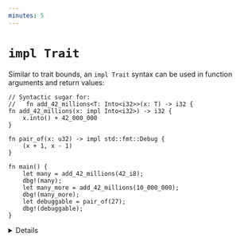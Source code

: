 ```yaml
---
minutes: 5
---
```


# `impl Trait`

Similar to trait bounds, an `impl Trait` syntax can be used in function
arguments and return values:

```rust,editable
// Syntactic sugar for:
//   fn add_42_millions<T: Into<i32>>(x: T) -> i32 {
fn add_42_millions(x: impl Into<i32>) -> i32 {
    x.into() + 42_000_000
}

fn pair_of(x: u32) -> impl std::fmt::Debug {
    (x + 1, x - 1)
}

fn main() {
    let many = add_42_millions(42_i8);
    dbg!(many);
    let many_more = add_42_millions(10_000_000);
    dbg!(many_more);
    let debuggable = pair_of(27);
    dbg!(debuggable);
}
```

<details>

`impl Trait` allows you to work with types which you cannot name. The meaning of
`impl Trait` is a bit different in the different positions.

- For a parameter, `impl Trait` is like an anonymous generic parameter with a
  trait bound.

- For a return type, it means that the return type is some concrete type that
  implements the trait, without naming the type. This can be useful when you
  don't want to expose the concrete type in a public API.

  Inference is hard in return position. A function returning `impl Foo` picks
  the concrete type it returns, without writing it out in the source. A function
  returning a generic type like `collect<B>() -> B` can return any type
  satisfying `B`, and the caller may need to choose one, such as with
  `let x: Vec<_> = foo.collect()` or with the turbofish,
  `foo.collect::<Vec<_>>()`.

What is the type of `debuggable`? Try `let debuggable: () = ..` to see what the
error message shows.

</details>
